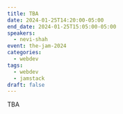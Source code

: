 ```yaml
---
title: TBA
date: 2024-01-25T14:20:00-05:00
end_date: 2024-01-25T15:05:00-05:00
speakers:
  - nevi-shah
event: the-jam-2024
categories:
  - webdev
tags:
  - webdev
  - jamstack
draft: false
---
```


TBA